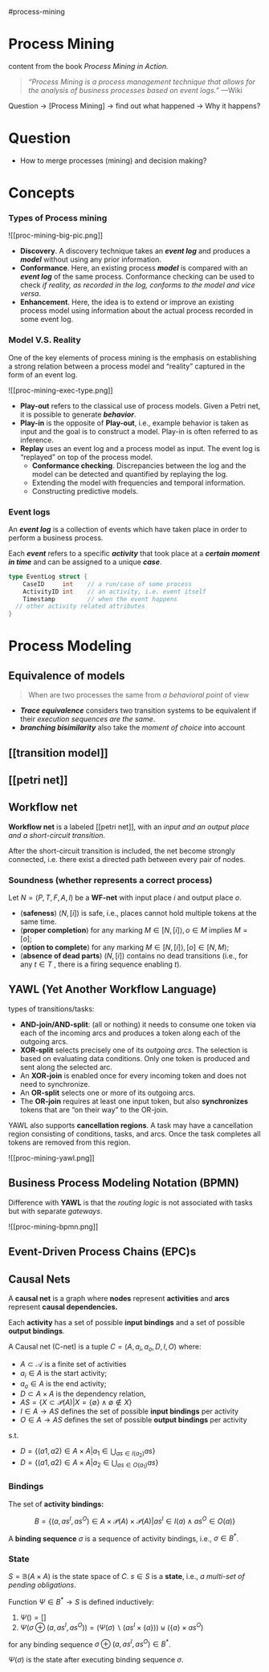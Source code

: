 #process-mining

# Process Mining

content from the book *Process Mining in Action.*

> *“Process Mining is a process management technique that allows for the analysis of business processes based on event logs.”*
—Wiki

Question → [Process Mining] → find out what happened → Why it happens?

# Question

- How to merge processes (mining) and decision making?

# Concepts

### Types of Process mining

![[proc-mining-big-pic.png]]

- **Discovery**. A discovery technique takes an ***event log*** and produces a ***model*** without using any prior information.
- **Conformance**. Here, an existing process ***model*** is compared with an ***event log*** of the same process. Conformance checking can be used to check *if reality, as recorded in the log, conforms to the model and vice versa*.
- **Enhancement**. Here, the idea is to extend or improve an existing process model using information about the actual process recorded in some event log.

### Model V.S. Reality

One of the key elements of process mining is the emphasis on establishing a strong relation between a process model and “reality” captured in the form of an event log.

![[proc-mining-exec-type.png]]

- **Play-out** refers to the classical use of process models. Given a Petri net, it is possible to generate ***behavior***.
- **Play-in** is the opposite of **Play-out**, i.e., example behavior is taken as input and
the goal is to construct a model. Play-in is often referred to as inference.
- **Replay** uses an event log and a process model as input. The event log is “replayed” on top of the process model.
    - **Conformance checking**. Discrepancies between the log and the model can be detected and quantified by replaying the log.
    - Extending the model with frequencies and temporal information.
    - Constructing predictive models.

### Event logs

An ***event log*** is a collection of events which have taken place in order to perform a business process.

Each ***event*** refers to a specific ***activity*** that took place at a ***certain moment in time*** and can be assigned to a unique ***case***.

```go
type EventLog struct {
	CaseID     int    // a run/case of some process
 	ActivityID int    // an activity, i.e. event itself 
	Timestamp         // when the event happens
  // other activity related attributes
}
```

# Process Modeling

## Equivalence of models

> When are two processes the same from *a behavioral point* of view

- ***Trace equivalence*** considers two transition systems to be equivalent if their *execution sequences are the same*.
- ***branching bisimilarity*** also take the *moment of choice* into account


## [[transition model]]
## [[petri net]]

## Workflow net

**Workflow net** is a labeled [[petri net]], with an *input and an output place and a short-circuit transition.*

After the short-circuit transition is included, the net become strongly connected, i.e. there exist a directed path between every pair of nodes.

### Soundness (whether represents a correct process)

Let $N = (P,T,F,A,l)$ be a **WF-net** with input place $i$ and output place $o$.

- (**safeness**) $(N,[i])$ is safe, i.e., places cannot hold multiple tokens at the same time.
- (**proper completion**) for any marking $M \in [N,[i]\rangle, o \in M$ implies $M = [o]$;
- (**option to complete**) for any marking $M \in [N,[i]\rangle, [o] \in [N,M\rangle$;
- (**absence of dead parts**) $(N,[i])$ contains no dead transitions (i.e., for any $t \in T$ , there is a firing sequence enabling $t$).

## YAWL (Yet Another Workflow Language)

types of transitions/tasks:

- **AND-join/AND-split**: (all or nothing)  it needs to consume one token via each of the incoming arcs and produces a token along each of the outgoing arcs.
- **XOR-split** selects precisely one of its *outgoing arcs*. The selection is based on evaluating data conditions. Only one token is produced and sent along the selected arc.
- An **XOR-join** is enabled once for every incoming token and does not need to synchronize.
- An **OR-split** selects one or more of its outgoing arcs.
- The **OR-join** requires at least one input token, but also **synchronizes** tokens that are “on their way” to the OR-join.

YAWL also supports **cancellation regions**. A task may have a cancellation region consisting of conditions, tasks, and arcs. Once the task completes all tokens are removed from this region.

![[proc-mining-yawl.png]]

## Business Process Modeling Notation (BPMN)

Difference with **YAWL** is that the *routing logic* is not associated with tasks but with separate *gateways*.

![[proc-mining-bpmn.png]]

## Event-Driven Process Chains (EPC)s

## Causal Nets

A **causal net** is a graph where **nodes** represent **activities** and **arcs** represent **causal dependencies.**

Each **activity** has a set of possible **input bindings** and a set of possible **output bindings**.

A Causal net (C-net) is a tuple $C = (A,a_i,a_o,D,I,O)$ where:

- $A \subset \mathcal{A}$ is a finite set of activities
- $a_i \in A$ is the start activity;
- $a_o \in A$ is the end activity;
- $D \subset A \times A$ is the dependency relation,
- $AS = \{X \subset \mathcal{P}(A) | X = \{\emptyset\} \land \emptyset \notin X\}$
- $I \in A \to AS$ defines the set of possible **input bindings** per activity
- $O \in A \to AS$ defines the set of possible **output bindings** per activity

s.t.

- $D = \{(a1,a2) \in A \times A | a_1 \in \bigcup_{as \in I(a_2)} as\}$
- $D = \{(a1,a2) \in A \times A | a_2 \in \bigcup_{as \in O(a_1)} as\}$

### Bindings

The set of **activity bindings:** 

$$B = \{(a,as^I, as^O) \in A \times \mathcal{P}(A) \times \mathcal{P}(A) | as^I \in I(a) \land as^O \in O(a)\} $$

A **binding sequence** $σ$ is a sequence of activity bindings, i.e., $\sigma \in B^*$.

### State

$S = \mathbb{B}(A \times A)$ is the state space of $C$. $s \in S$ is a **state**, i.e., *a multi-set of pending obligations*.

Function $\Psi \in B^* \to S$ is defined inductively: 

1. $\Psi( ) = [ ]$ 
2. $\Psi(\sigma \oplus (a,as^I,as^O)) = (\Psi(\sigma) \backslash (as^I \times \{a\})) \uplus (\{a\} \times as^O)$

for any binding sequence $\sigma \oplus (a,as^I,as^O) \in B^*$. 

$\Psi(\sigma)$ is the state after executing binding sequence $\sigma$.
